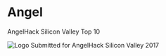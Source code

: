 # Angel

AngelHack Silicon Valley Top 10


![Logo](https://i.imgur.com/5vuF226.jpg)
Submitted for AngelHack Silicon Valley 2017
